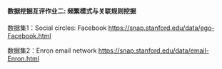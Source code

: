 #### 数据挖掘互评作业二: 频繁模式与关联规则挖掘

数据集1：Social circles: Facebook https://snap.stanford.edu/data/ego-Facebook.html

数据集2：Enron email network https://snap.stanford.edu/data/email-Enron.html
